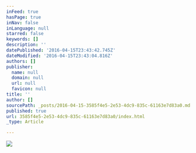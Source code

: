 ```yaml
---
inFeed: true
hasPage: true
inNav: false
inLanguage: null
starred: false
keywords: []
description: ''
datePublished: '2016-04-15T23:43:42.745Z'
dateModified: '2016-04-15T23:43:04.816Z'
authors: []
publisher:
  name: null
  domain: null
  url: null
  favicon: null
title: ''
author: []
sourcePath: _posts/2016-04-15-3585f4e5-2e53-4dc9-835c-61163e7d83a0.md
published: true
url: 3585f4e5-2e53-4dc9-835c-61163e7d83a0/index.html
_type: Article

---
```

![](https://the-grid-user-content.s3-us-west-2.amazonaws.com/96daac29-e909-4ed6-8747-8b1aa1645a7b.jpg)